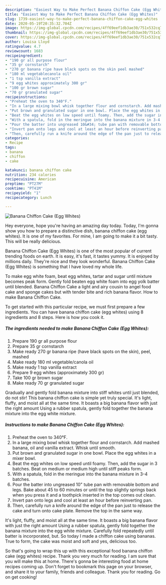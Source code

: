 ```yaml
---
description: "Easiest Way to Make Perfect Banana Chiffon Cake (Egg Whites)"
title: "Easiest Way to Make Perfect Banana Chiffon Cake (Egg Whites)"
slug: 1739-easiest-way-to-make-perfect-banana-chiffon-cake-egg-whites
date: 2020-05-19T20:35:32.704Z
image: https://img-global.cpcdn.com/recipes/4ff69eef1db3ae30/751x532cq70/banana-chiffon-cake-egg-whites-recipe-main-photo.jpg
thumbnail: https://img-global.cpcdn.com/recipes/4ff69eef1db3ae30/751x532cq70/banana-chiffon-cake-egg-whites-recipe-main-photo.jpg
cover: https://img-global.cpcdn.com/recipes/4ff69eef1db3ae30/751x532cq70/banana-chiffon-cake-egg-whites-recipe-main-photo.jpg
author: Louisa Lloyd
ratingvalue: 4.7
reviewcount: 1683
recipeingredient:
- "190 gr all purpose flour"
- "35 gr cornstarch"
- "270 gr banana ripe have black spots on the skin peel mashed"
- "180 ml vegetablecanola oil"
- "1 tsp vanilla extract"
- "9 egg whites approximately 300 gr"
- "100 gr brown sugar"
- "70 gr granulated sugar"
recipeinstructions:
- "Preheat the oven to 340°F."
- "In a large mixing bowl whisk together flour and cornstarch. Add mashed banana, oil and vanilla extract. Whisk until smooth."
- "Put brown and granulated sugar in one bowl. Place the egg whites in a mixer bowl."
- "Beat the egg whites on low speed until foamy. Then, add the sugar in 3 batches. Beat on medium or medium high until stiff peaks form."
- "With a spatula, fold in the meringue into the banana mixture in 3-4 batches."
- "Pour the batter into ungreased 10&#34; tube pan with removable bottom and legs. Bake about 45 to 60 minutes or until the top slightly springs back when you press it and a toothpick inserted in the top comes out clean."
- "Invert pan onto legs and cool at least an hour before reinverting pan."
- "Then, carefully run a knife around the edge of the pan just to release the cake and turn onto cake plate. Remove the top in the same way."
categories:
- Recipe
tags:
- banana
- chiffon
- cake

katakunci: banana chiffon cake 
nutrition: 234 calories
recipecuisine: American
preptime: "PT27M"
cooktime: "PT41M"
recipeyield: "1"
recipecategory: Lunch

---
```



![Banana Chiffon Cake (Egg Whites)](https://img-global.cpcdn.com/recipes/4ff69eef1db3ae30/751x532cq70/banana-chiffon-cake-egg-whites-recipe-main-photo.jpg)

Hey everyone, hope you're having an amazing day today. Today, I'm gonna show you how to prepare a distinctive dish, banana chiffon cake (egg whites). It is one of my favorites. For mine, I am going to make it a bit tasty. This will be really delicious.

Banana Chiffon Cake (Egg Whites) is one of the most popular of current trending foods on earth. It is easy, it's fast, it tastes yummy. It is enjoyed by millions daily. They're nice and they look wonderful. Banana Chiffon Cake (Egg Whites) is something that I have loved my whole life.

To make egg white foam, beat egg whites, tartar and sugar until mixture becomes peak form. Gently fold beaten egg white foam into egg yolk batter until blended. Banana Chiffon Cake a light and airy cousin to angel food cake and sponge cakes but with tender bite and rich banana flavor. How to make Banana Chiffon Cake.


To get started with this particular recipe, we must first prepare a few ingredients. You can have banana chiffon cake (egg whites) using 8 ingredients and 8 steps. Here is how you cook it.

<!--inarticleads1-->

##### The ingredients needed to make Banana Chiffon Cake (Egg Whites):

1. Prepare 190 gr all purpose flour
1. Prepare 35 gr cornstarch
1. Make ready 270 gr banana ripe (have black spots on the skin), peel, mashed
1. Make ready 180 ml vegetable/canola oil
1. Make ready 1 tsp vanilla extract
1. Prepare 9 egg whites (approximately 300 gr)
1. Take 100 gr brown sugar
1. Make ready 70 gr granulated sugar


Gradually and gently fold banana mixture into stiff whites until just blended, do not stir! This banana chiffon cake is simple yet truly special. It&#39;s light, fluffy, and moist all at the same time. It boasts a big banana flavor with just the right amount Using a rubber spatula, gently fold together the banana mixture into the egg white mixture. 

<!--inarticleads2-->

##### Instructions to make Banana Chiffon Cake (Egg Whites):

1. Preheat the oven to 340°F.
1. In a large mixing bowl whisk together flour and cornstarch. Add mashed banana, oil and vanilla extract. Whisk until smooth.
1. Put brown and granulated sugar in one bowl. Place the egg whites in a mixer bowl.
1. Beat the egg whites on low speed until foamy. Then, add the sugar in 3 batches. Beat on medium or medium high until stiff peaks form.
1. With a spatula, fold in the meringue into the banana mixture in 3-4 batches.
1. Pour the batter into ungreased 10&#34; tube pan with removable bottom and legs. Bake about 45 to 60 minutes or until the top slightly springs back when you press it and a toothpick inserted in the top comes out clean.
1. Invert pan onto legs and cool at least an hour before reinverting pan.
1. Then, carefully run a knife around the edge of the pan just to release the cake and turn onto cake plate. Remove the top in the same way.


It&#39;s light, fluffy, and moist all at the same time. It boasts a big banana flavor with just the right amount Using a rubber spatula, gently fold together the banana mixture into the egg white mixture. Carefully fold repeatedly until batter is incorporated, but. So today I made a chiffon cake using bananas. True to form, the cake was moist and soft and yes, delicious too. 

So that's going to wrap this up with this exceptional food banana chiffon cake (egg whites) recipe. Thank you very much for reading. I am sure that you will make this at home. There's gonna be interesting food at home recipes coming up. Don't forget to bookmark this page on your browser, and share it to your family, friends and colleague. Thank you for reading. Go on get cooking!
